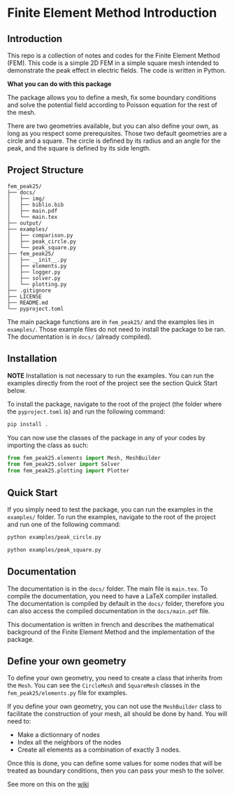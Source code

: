 # Finite Element Method Introduction

## Introduction

This repo is a collection of notes and codes for the Finite Element Method (FEM). This code is a simple 2D FEM in a simple square mesh intended to demonstrate the peak effect in electric fields. The code is written in Python.

**What you can do with this package**

The package allows you to define a mesh, fix some boundary conditions and solve the potential field according to Poisson equation for the rest of the mesh.

There are two geometries available, but you can also define your own, as long as you respect some prerequisites. Those two default
geometries are a circle and a square. The circle is defined by its radius and an angle for the peak, and the square is defined by its side length.

## Project Structure

```
fem_peak25/
├── docs/
│   ├── img/
│   ├── biblio.bib
│   ├── main.pdf
│   └── main.tex
├── output/
├── examples/
│   ├── comparison.py
│   ├── peak_circle.py
│   └── peak_square.py
├── fem_peak25/
│   ├── __init__.py
│   ├── elements.py
│   ├── logger.py
│   ├── solver.py
│   └── plotting.py
├── .gitignore
├── LICENSE
├── README.md
└── pyproject.toml
```

The main package functions are in `fem_peak25/` and the examples lies in `examples/`. Those example
files do not need to install the package to be ran. The documentation is in `docs/` (already compiled).

## Installation

**NOTE** Installation is not necessary to run the examples. You can run the examples directly from the root of the project see the section Quick Start below.

To install the package, navigate to the root of the project (the folder where the `pyproject.toml` is) and run the following command:

```bash
pip install .
```

You can now use the classes of the package in any of your codes by importing the class as such:

```python
from fem_peak25.elements import Mesh, MeshBuilder
from fem_peak25.solver import Solver
from fem_peak25.plotting import Plotter
```

## Quick Start

If you simply need to test the package, you can run the examples in the `examples/` folder. To run the examples, navigate to the root of the project and run one of the following command:

```bash
python examples/peak_circle.py
```

```bash
python examples/peak_square.py
```

## Documentation

The documentation is in the `docs/` folder. The main file is `main.tex`. To compile the documentation, you need to have a LaTeX compiler installed. The documentation is
compiled by default in the `docs/` folder, therefore you can also access the compiled documentation in the `docs/main.pdf` file.

This documentation is written in french and describes the mathematical background of the Finite Element Method and the implementation of the package.

## Define your own geometry

To define your own geometry, you need to create a class that inherits from the `Mesh`. You can see the `CircleMesh` and `SquareMesh` classes in the `fem_peak25/elements.py` file for examples.

If you define your own geometry, you can not use the `MeshBuilder` class to facilitate the construction of your mesh, all should be done by hand. You will need to:
- Make a dictionnary of nodes
- Index all the neighbors of the nodes
- Create all elements as a combination of exactly 3 nodes.

Once this is done, you can define some values
for some nodes that will be treated as boundary conditions, then you can pass your mesh to the solver.

See more on this on the [wiki](https://github.com/LuciferC-137/FiniteElementElec/wiki)